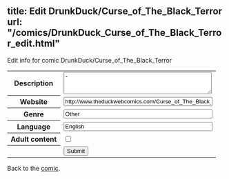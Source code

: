 title: Edit DrunkDuck/Curse_of_The_Black_Terror
url: "/comics/DrunkDuck_Curse_of_The_Black_Terror_edit.html"
---
Edit info for comic DrunkDuck/Curse_of_The_Black_Terror

<form name="comic" action="http://gaepostmail.appspot.com/comic/" method="post">
<table class="comicinfo">
<tr>
<th>Description</th><td><textarea name="description" cols="40" rows="3">-</textarea></td>
</tr>
<tr>
<th>Website</th><td><input type="text" name="url" value="http://www.theduckwebcomics.com/Curse_of_The_Black_Terror/" size="40"/></td>
</tr>
<tr>
<th>Genre</th><td><input type="text" name="genre" value="Other" size="40"/></td>
</tr>
<tr>
<th>Language</th><td><input type="text" name="language" value="English" size="40"/></td>
</tr>
<tr>
<th>Adult content</th><td><input type="checkbox" name="adult" value="adult" /></td>
</tr>
<tr>
<th></th><td>
<input type="hidden" name="comic" value="DrunkDuck_Curse_of_The_Black_Terror" />
<input type="submit" name="submit" value="Submit" />
</td>
</tr>
</table>
</form>

Back to the [comic](DrunkDuck_Curse_of_The_Black_Terror.html).
